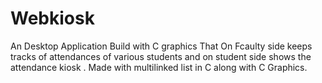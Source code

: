 # Webkiosk
An Desktop Application Build with C graphics That On Fcaulty side keeps tracks of attendances of various students and on student side shows the attendance kiosk .
Made with multilinked list in C along with C Graphics.
